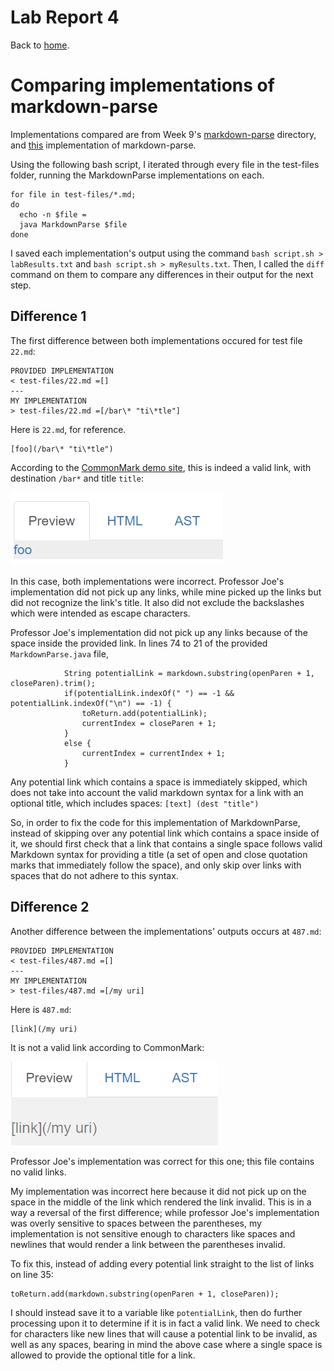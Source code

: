 Lab Report 4
============

Back to [home](../index).

# Comparing implementations of markdown-parse

Implementations compared are from Week 9's [markdown-parse](https://github.com/ucsd-cse15l-w22/markdown-parse) directory, and [this](https://github.com/zfxd/markdown-parse/tree/78a7b9ef78ac8172c052ce9060935e51917c1b8f) implementation of markdown-parse.

Using the following bash script, I iterated through every file in the test-files folder, running the MarkdownParse implementations on each.

```
for file in test-files/*.md;
do
  echo -n $file = 
  java MarkdownParse $file
done
```

I saved each implementation's output using the command `bash script.sh > labResults.txt` and `bash script.sh > myResults.txt`. Then, I called the `diff` command on them to compare any differences in their output for the next step.

## Difference 1

The first difference between both implementations occured for test file `22.md`:

```
PROVIDED IMPLEMENTATION
< test-files/22.md =[]
---
MY IMPLEMENTATION
> test-files/22.md =[/bar\* "ti\*tle"]
```

Here is `22.md`, for reference.

```
[foo](/bar\* "ti\*tle")
```

According to the [CommonMark demo site](https://spec.commonmark.org/dingus/), this is indeed a valid link, with destination `/bar*` and title `title`:

![CommonMark](diff1.PNG)

In this case, both implementations were incorrect. Professor Joe's implementation did not pick up any links, while mine picked up the links but did not recognize the link's title. It also did not exclude the backslashes which were intended as escape characters.

Professor Joe's implementation did not pick up any links because of the space inside the provided link. In lines 74 to 21 of the provided `MarkdownParse.java` file,

```
            String potentialLink = markdown.substring(openParen + 1, closeParen).trim();
            if(potentialLink.indexOf(" ") == -1 && potentialLink.indexOf("\n") == -1) {
                toReturn.add(potentialLink);
                currentIndex = closeParen + 1;
            }
            else {
                currentIndex = currentIndex + 1;
            }
```

Any potential link which contains a space is immediately skipped, which does not take into account the valid markdown syntax for a link with an optional title, which includes spaces: `[text] (dest "title")`

So, in order to fix the code for this implementation of MarkdownParse, instead of skipping over any potential link which contains a space inside of it, we should first check that a link that contains a single space follows valid Markdown syntax for providing a title (a set of open and close quotation marks that immediately follow the space), and only skip over links with spaces that do not adhere to this syntax.


## Difference 2

Another difference between the implementations' outputs occurs at `487.md`:

```
PROVIDED IMPLEMENTATION
< test-files/487.md =[]
---
MY IMPLEMENTATION
> test-files/487.md =[/my uri]
```

Here is `487.md`:

```
[link](/my uri)
```

It is not a valid link according to CommonMark:

![CommonMark](diff2.PNG)

Professor Joe's implementation was correct for this one; this file contains no valid links.

My implementation was incorrect here because it did not pick up on the space in the middle of the link which rendered the link invalid. This is in a way a reversal of the first difference; while professor Joe's implementation was overly sensitive to spaces between the parentheses, my implementation is not sensitive enough to characters like spaces and newlines that would render a link between the parentheses invalid.

To fix this, instead of adding every potential link straight to the list of links on line 35:

```
toReturn.add(markdown.substring(openParen + 1, closeParen));
```

I should instead save it to a variable like `potentialLink`, then do further processing upon it to determine if it is in fact a valid link. We need to check for characters like new lines that will cause a potential link to be invalid, as well as any spaces, bearing in mind the above case where a single space is allowed to provide the optional title for a link.
